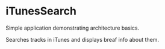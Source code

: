 # iTunesSearch

Simple application demonstrating architecture basics.

Searches tracks in iTunes and displays breaf info about them.
